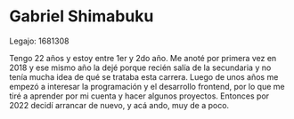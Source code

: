 # Gabriel Shimabuku

Legajo: 1681308

Tengo 22 años y estoy entre 1er y 2do año. Me anoté por primera vez en 2018 y ese mismo año la dejé porque recién salía de la secundaria y no tenía mucha idea de qué se trataba esta carrera. Luego de unos años me empezó a interesar la programación y el desarrollo frontend, por lo que me tiré a aprender por mi cuenta y hacer algunos proyectos. Entonces por 2022 decidí arrancar de nuevo, y acá ando, muy de a poco.
